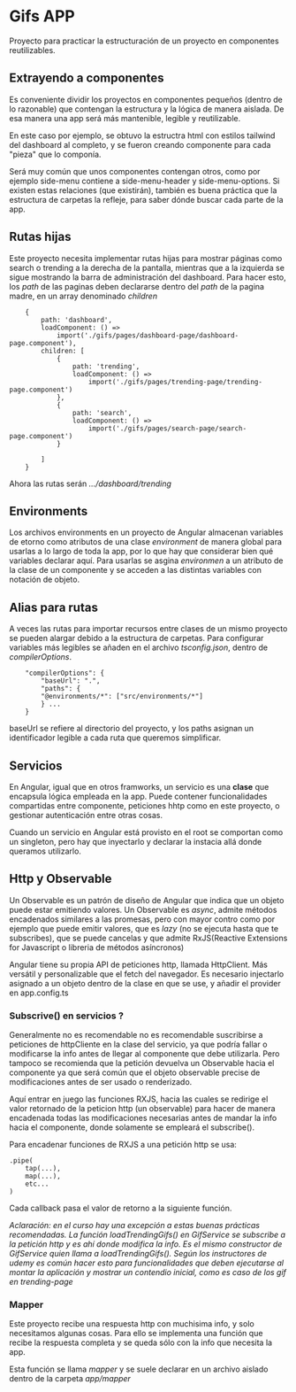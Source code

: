 # Gifs APP
Proyecto para practicar la estructuración de un proyecto en componentes reutilizables.

## Extrayendo a componentes
Es conveniente dividir los proyectos en componentes pequeños (dentro de lo razonable) que contengan la estructura y la lógica de manera aislada. De esa manera una app será más mantenible, legible y reutilizable.

En este caso por ejemplo, se obtuvo la estructra html con estilos tailwind del dashboard al completo, y se fueron creando componente para cada "pieza" que lo componía.

Será muy común que unos componentes contengan otros, como por ejemplo side-menu contiene a side-menu-header y side-menu-options. Si existen estas relaciones (que existirán), también es buena práctica que la estructura de carpetas la refleje, para saber dónde buscar cada parte de la app.


## Rutas hijas
Este proyecto necesita implementar rutas hijas para mostrar páginas como search o trending a la derecha de la pantalla, mientras que a la izquierda se sigue mostrando la barra de administración del dashboard.
Para hacer esto, los *path* de las paginas deben declararse dentro del *path* de la pagina madre, en un array denominado *children*

        {
            path: 'dashboard',
            loadComponent: () => 
                import('./gifs/pages/dashboard-page/dashboard-page.component'),
            children: [
                {
                    path: 'trending',
                    loadComponent: () => 
                        import('./gifs/pages/trending-page/trending-page.component')
                },
                {
                    path: 'search',
                    loadComponent: () => 
                        import('./gifs/pages/search-page/search-page.component')
                }

            ]
        }

Ahora las rutas serán *.../dashboard/trending*

## Environments
Los archivos environments en un proyecto de Angular almacenan variables de etorno como atributos de una clase *environment* de manera global para usarlas a lo largo de toda la app, por lo que hay que considerar bien qué variables declarar aquí.
Para usarlas se asgina *environmen* a un atributo de la clase de un componente y se acceden a las distintas variables con notación de objeto.

## Alias para rutas
A veces las rutas para importar recursos entre clases de un mismo proyecto se pueden alargar debido a la estructura de carpetas.
Para configurar variables más legibles se añaden en el archivo *tsconfig.json*, dentro de *compilerOptions*.

        "compilerOptions": {
            "baseUrl": ".",
            "paths": {
            "@environments/*": ["src/environments/*"]
            } ... 
        }
baseUrl se refiere al directorio del proyecto, y los paths asignan un identificador legible a cada ruta que queremos simplificar.

## Servicios

En Angular, igual que en otros framworks, un servicio es una **clase** que encapsula lógica empleada en la app. Puede contener funcionalidades compartidas entre componente, peticiones hhtp como en este proyecto, o gestionar autenticación entre otras cosas.

Cuando un servicio en Angular está provisto en el root se comportan como un singleton, pero hay que inyectarlo y declarar la instacia allá donde queramos utilizarlo.

## Http y Observable
Un Observable es un patrón de diseño de Angular que indica que un objeto puede estar emitiendo valores. Un Observable es *async*, admite métodos encadenados similares a las promesas, pero con mayor contro como por ejemplo que puede emitir valores, que es *lazy* (no se ejecuta hasta que te subscribes), que se puede cancelas y que admite RxJS(Reactive Extensions for Javascript o libreria de métodos asíncronos)

Angular tiene su propia API de peticiones http, llamada HttpClient. Más versátil y personalizable que el fetch del navegador. Es necesario injectarlo asignado a un objeto dentro de la clase en que se use, y añadir el provider en app.config.ts

### Subscrive() en servicios ?
Generalmente no es recomendable no es recomendable suscribirse a peticiones de httpCliente en la clase del servicio, ya que podría fallar o modificarse la info antes de llegar al componente que debe utilizarla. Pero tampoco se recomienda que la petición devuelva un Observable hacia el componente ya que será común que el objeto observable precise de modificaciones antes de ser usado o renderizado.

Aquí entrar en juego las funciones RXJS, hacia las cuales se redirige el valor retornado de la peticion http (un observable) para hacer de manera encadenada todas las modificaciones necesarias antes de mandar la info hacia el componente, donde solamente se empleará el subscribe().

Para encadenar funciones de RXJS a una petición http se usa:

    .pipe(
        tap(...),
        map(...),
        etc...
    )
Cada callback pasa el valor de retorno a la siguiente función.

*Aclaración: en el curso hay una excepción a estas buenas prácticas recomendadas. La función loadTrendingGifs() en GifService se subscribe a la petición http y es ahí donde modifica la info. Es el mismo constructor de GifService quien llama a loadTrendingGifs(). Según los instructores de udemy es común hacer esto para funcionalidades que deben ejecutarse al montar la aplicación y mostrar un contendio inicial, como es caso de los gif en trending-page*


### Mapper
Este proyecto recibe una respuesta http con muchisima info, y solo necesitamos algunas cosas. Para ello se implementa una función que recibe la respuesta completa y se queda sólo con la info que necesita la app.

Esta función se llama *mapper* y se suele declarar en un archivo aislado dentro de la carpeta *app/mapper*


